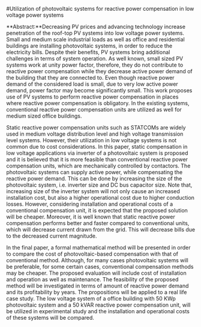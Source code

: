 #Utilization of photovoltaic systems for reactive power compensation in low voltage power systems

**Abstract:**Decreasing PV prices and advancing technology increase penetration of the roof-top PV systems into low voltage power systems. Small and medium scale industrial loads as well as office and residential buildings are installing photovoltaic systems, in order to reduce the electricity bills. Despite their benefits, PV systems bring additional challenges in terms of system operation. As well known, small sized PV systems work at unity power factor, therefore, they do not contribute to reactive power compensation while they decrease active power demand of the building that they are connected to. Even though reactive power demand of the considered load is small, due to very low active power demand, power factor may become significantly small. This work proposes use of PV systems to perform reactive power compensation in places where reactive power compensation is obligatory. In the existing systems, conventional reactive power compensation units are utilized as well for medium sized office buildings.

Static reactive power compensation units such as STATCOMs are widely used in medium voltage distribution level and high voltage transmission level systems. However, their utilization in low voltage systems is not common due to cost considerations. In this paper, static compensation in low voltage applications via inverter of a photovoltaic system is proposed and it is believed that it is more feasible than conventional reactive power compensation units, which are mechanically controlled by contactors. The photovoltaic systems can supply active power, while compensating the reactive power demand.  This can be done by increasing the size of the photovoltaic system, i.e. inverter size and DC bus capacitor size. Note that, increasing size of the inverter system will not only cause an increased installation cost, but also a higher operational cost due to higher conduction losses. However, considering installation and operational costs of a conventional compensation unit, it is expected that the proposed solution will be cheaper. Moreover, it is well known that static reactive power compensation performs better and faster compared to conventional units, which will decrease current drawn from the grid. This will decrease bills due to the decreased current magnitude.   

In the final paper, a formal mathematical method will be presented in order to compare the cost of photovoltaic-based compensation with that of conventional method. Although, for many cases photovoltaic systems will be preferable, for some certain cases, conventional compensation methods may be cheaper. The proposed evaluation will include cost of installation and operation as well as maintenance. The feasibility of the proposed method will be investigated in terms of amount of reactive power demand and its profitability by years. The propositions will be applied to a real life case study. The low voltage system of a office building with  50 KWp photovoltaic system and a 50 kVAR reactive power compensation unit, will be utilized in experimental study and the  installation and operational costs of these systems will be compared.
